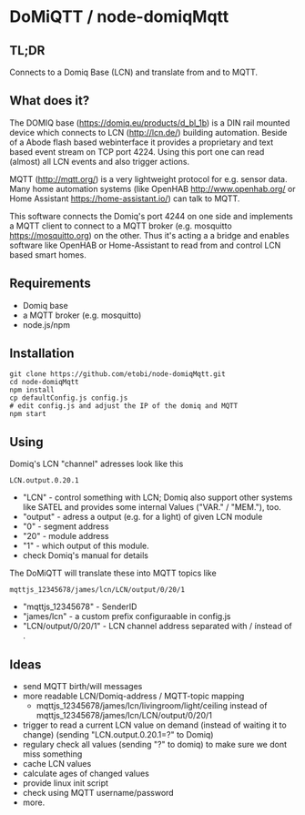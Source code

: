 
# DoMiQTT / node-domiqMqtt

## TL;DR

Connects to a Domiq Base (LCN) and translate from and to MQTT.

## What does it?

The DOMIQ base (https://domiq.eu/products/d_bl_1b) is a DIN rail mounted device which connects to LCN (http://lcn.de/) building automation.
Beside of a Abode flash based webinterface it provides a proprietary and text based event stream on TCP port 4224. Using this port one 
can read (almost) all LCN events and also trigger actions.

MQTT (http://mqtt.org/) is a very lightweight protocol for e.g. sensor data. Many home automation systems 
(like OpenHAB http://www.openhab.org/ or Home Assistant https://home-assistant.io/) can talk to MQTT.

This software connects the Domiq's port 4244 on one side and implements a MQTT client to connect to a MQTT broker (e.g. mosquitto https://mosquitto.org) on the other.
Thus it's acting a a bridge and enables software like OpenHAB or Home-Assistant to read from and control LCN based smart homes.

## Requirements

* Domiq base
* a MQTT broker (e.g. mosquitto)
* node.js/npm

## Installation

    git clone https://github.com/etobi/node-domiqMqtt.git 
    cd node-domiqMqtt
    npm install
    cp defaultConfig.js config.js
    # edit config.js and adjust the IP of the domiq and MQTT
    npm start

## Using

Domiq's LCN "channel" adresses look like this

    LCN.output.0.20.1

* "LCN" - control something with LCN; Domiq also support other systems like SATEL and provides some internal Values ("VAR." / "MEM."), too.
* "output" - adress a output (e.g. for a light) of given LCN module
* "0" - segment address
* "20" - module address
* "1" - which output of this module.
* check Domiq's manual for details

The DoMiQTT will translate these into MQTT topics like

    mqttjs_12345678/james/lcn/LCN/output/0/20/1
    
* "mqttjs_12345678" - SenderID
* "james/lcn" - a custom prefix configuraable in config.js
* "LCN/output/0/20/1" - LCN channel address separated with / ínstead of .

## Ideas

* send MQTT birth/will messages
* more readable LCN/Domiq-address / MQTT-topic mapping
  * mqttjs_12345678/james/lcn/livingroom/light/ceiling instead of mqttjs_12345678/james/lcn/LCN/output/0/20/1
* trigger to read a current LCN value on demand (instead of waiting it to change) (sending "LCN.output.0.20.1=?" to Domiq)
* regulary check all values (sending "?" to domiq) to make sure we dont miss something
* cache LCN values
* calculate ages of changed values
* provide linux init script
* check using MQTT username/password
* more.
